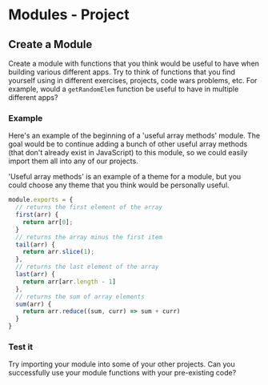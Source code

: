 # Modules - Project

## Create a Module

Create a module with functions that you think would be useful to have when building various different apps. Try to think of functions that you find yourself using in different exercises, projects, code wars problems, etc. For example, would a `getRandomElem` function be useful to have in multiple different apps?

### Example

Here's an example of the beginning of a 'useful array methods' module. The goal would be to continue adding a bunch of other useful array methods (that don't already exist in JavaScript) to this module, so we could easily import them all into any of our projects.

'Useful array methods' is an example of a theme for a module, but you could choose any theme that you think would be personally useful.

```js
module.exports = {
  // returns the first element of the array
  first(arr) {
    return arr[0];
  }
  // returns the array minus the first item
  tail(arr) {
    return arr.slice(1);
  },
  // returns the last element of the array
  last(arr) {
    return arr[arr.length - 1]
  },
  // returns the sum of array elements
  sum(arr) {
    return arr.reduce((sum, curr) => sum + curr)
  }
}
```

### Test it

Try importing your module into some of your other projects. Can you successfully use your module functions with your pre-existing code?